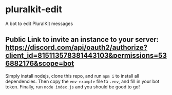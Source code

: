 # pluralkit-edit
A bot to edit PluralKit messages


## Public Link to invite an instance to your server: https://discord.com/api/oauth2/authorize?client_id=815113578381443103&permissions=536882176&scope=bot

Simply install nodejs, clone this repo, and run `npm i` to install all dependencies. Then copy the `env-example` file to `.env`, and fill in your bot token. Finally, run `node index.js` and you should be good to go!




